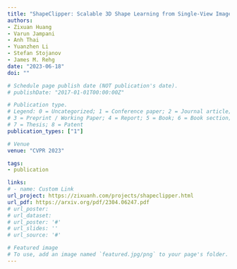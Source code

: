 ```yaml
---
title: "ShapeClipper: Scalable 3D Shape Learning from Single-View Images via Geometric and CLIP-based Consistency"
authors:
- Zixuan Huang
- Varun Jampani
- Anh Thai
- Yuanzhen Li
- Stefan Stojanov
- James M. Rehg
date: "2023-06-18"
doi: ""

# Schedule page publish date (NOT publication's date).
# publishDate: "2017-01-01T00:00:00Z"

# Publication type.
# Legend: 0 = Uncategorized; 1 = Conference paper; 2 = Journal article;
# 3 = Preprint / Working Paper; 4 = Report; 5 = Book; 6 = Book section;
# 7 = Thesis; 8 = Patent
publication_types: ["1"]

# Venue
venue: "CVPR 2023"

tags:
- publication

links:
# - name: Custom Link
url_project: https://zixuanh.com/projects/shapeclipper.html
url_pdf: https://arxiv.org/pdf/2304.06247.pdf
# url_poster: 
# url_dataset: 
# url_poster: '#'
# url_slides: ''
# url_source: '#'

# Featured image
# To use, add an image named `featured.jpg/png` to your page's folder. 
---
```


